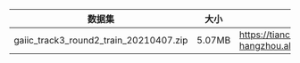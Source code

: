 
|数据集    |大小|             链接             |
|---------|----|-----------------------------|
| gaiic_track3_round2_train_20210407.zip |5.07MB| https://tianchi-competition.oss-cn-hangzhou.aliyuncs.com/531851/round2_20210407/gaiic_track3_round2_train_20210407.zip |